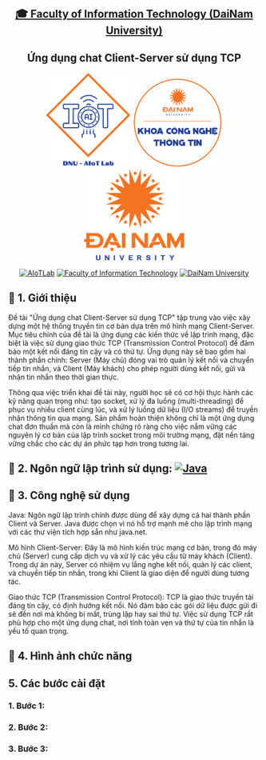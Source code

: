 <h2 align="center">
    <a href="https://dainam.edu.vn/vi/khoa-cong-nghe-thong-tin">
    🎓 Faculty of Information Technology (DaiNam University)
    </a>
</h2>
<h2 align="center">
   Ứng dụng chat Client-Server sử dụng TCP
</h2>
<div align="center">
    <p align="center">
        <img src="docs/images/aiotlab_logo.png" alt="AIoTLab Logo" width="170"/>
        <img src="docs/images/fitdnu_logo.png" alt="AIoTLab Logo" width="180"/>
        <img src="docs/images/dnu_logo.png" alt="DaiNam University Logo" width="200"/>
    </p>

[![AIoTLab](https://img.shields.io/badge/AIoTLab-green?style=for-the-badge)](https://www.facebook.com/DNUAIoTLab)
[![Faculty of Information Technology](https://img.shields.io/badge/Faculty%20of%20Information%20Technology-blue?style=for-the-badge)](https://dainam.edu.vn/vi/khoa-cong-nghe-thong-tin)
[![DaiNam University](https://img.shields.io/badge/DaiNam%20University-orange?style=for-the-badge)](https://dainam.edu.vn)

</div>

## 📖 1. Giới thiệu
Đề tài "Ứng dụng chat Client-Server sử dụng TCP" tập trung vào việc xây dựng một hệ thống truyền tin cơ bản dựa trên mô hình mạng Client-Server. Mục tiêu chính của đề tài là ứng dụng các kiến thức về lập trình mạng, đặc biệt là việc sử dụng giao thức TCP (Transmission Control Protocol) để đảm bảo một kết nối đáng tin cậy và có thứ tự. Ứng dụng này sẽ bao gồm hai thành phần chính: Server (Máy chủ) đóng vai trò quản lý kết nối và chuyển tiếp tin nhắn, và Client (Máy khách) cho phép người dùng kết nối, gửi và nhận tin nhắn theo thời gian thực.

Thông qua việc triển khai đề tài này, người học sẽ có cơ hội thực hành các kỹ năng quan trọng như: tạo socket, xử lý đa luồng (multi-threading) để phục vụ nhiều client cùng lúc, và xử lý luồng dữ liệu (I/O streams) để truyền nhận thông tin qua mạng. Sản phẩm hoàn thiện không chỉ là một ứng dụng chat đơn thuần mà còn là minh chứng rõ ràng cho việc nắm vững các nguyên lý cơ bản của lập trình socket trong môi trường mạng, đặt nền tảng vững chắc cho các dự án phức tạp hơn trong tương lai.
## 🔧 2. Ngôn ngữ lập trình sử dụng: [![Java](https://img.shields.io/badge/Java-007396?style=for-the-badge&logo=java&logoColor=white)](https://www.java.com/)

## 🚀 3. Công nghệ sử dụng
Java: Ngôn ngữ lập trình chính được dùng để xây dựng cả hai thành phần Client và Server. Java được chọn vì nó hỗ trợ mạnh mẽ cho lập trình mạng với các thư viện tích hợp sẵn như java.net.

Mô hình Client-Server: Đây là mô hình kiến trúc mạng cơ bản, trong đó máy chủ (Server) cung cấp dịch vụ và xử lý các yêu cầu từ máy khách (Client). Trong dự án này, Server có nhiệm vụ lắng nghe kết nối, quản lý các client, và chuyển tiếp tin nhắn, trong khi Client là giao diện để người dùng tương tác.

Giao thức TCP (Transmission Control Protocol): TCP là giao thức truyền tải đáng tin cậy, có định hướng kết nối. Nó đảm bảo các gói dữ liệu được gửi đi sẽ đến nơi mà không bị mất, trùng lặp hay sai thứ tự. Việc sử dụng TCP rất phù hợp cho một ứng dụng chat, nơi tính toàn vẹn và thứ tự của tin nhắn là yếu tố quan trọng.

## 📝 4. Hình ảnh chức năng

## 5. Các bước cài đặt
### 1. Bước 1:
### 2. Bước 2:
### 3. Bước 3:
